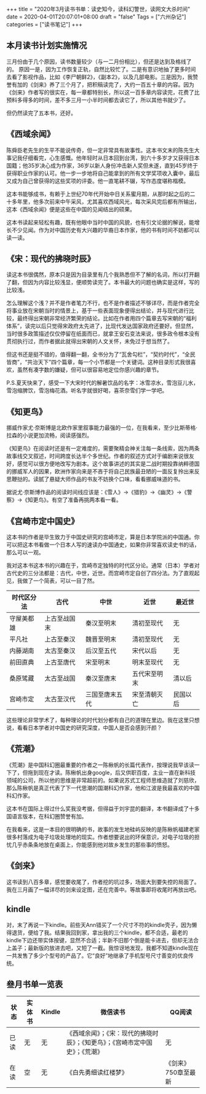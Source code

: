 +++
title = "2020年3月读书书单：读史知今，读科幻警世，读网文大杀时间"
date = 2020-04-01T20:07:01+08:00
draft = "false"
Tags = ["六州杂记"]
categories = ["读书笔记"]
+++
## 本月读书计划实施情况
三月份由于几个原因，读书数量较少（与一二月份相比），但还是达到及格线了的。
原因一是，因为工作恢复正轨，自然比较忙了。二是有意识地抽了更多时间去看了影视作品，比如《李尸朝鲜2》，《副本2》，以及几部电影。三是因为，我赞誉有加的《剑来》养了三个月了，把积稿读完了，大约一百五十章的内容。因为《剑来》作者写的很实在，每一章都特别长，所以这一百多章内容读完，花费了比预料多得多的时间，差不多三月一小半时间都去读它了，所以其他书就少了。

但仍然读完了五本书，还好。

## 《西域余闻》
陈舜臣老先生的生平不能说传奇，但一定非常具有故事性。这本书文末的陈先生大事记我仔细看完，心生感慨。他年轻时从日本回到台湾，到六十多岁才又获得日本国籍；他35岁决心成为作家，36岁以新人身份冲击新人奖但未遂，直到45岁终于获得职业作家的认可。他一步一步地将自己能拿到的所有文学奖项收入囊中，最后又成为自己曾获得的这些奖项的评委。他一直笔耕不辍，写作态度堪称楷模。

这本书能够成书，有赖于上世纪70年代开始中日关系蜜月期，从那时起之后的二十多年里，他多次前来中午采风，尤其喜欢西域风光，每次采风完后都有所输出，这本《西域余闻》便是这些在中国的见闻结出的硕果。

这本书读起来轻松有趣，既有他眼中当时中国的风貌，也有引文论据的解说，能增长不少见闻。作为对中国历史有大兴趣的华裔日本作家，他的书有时间不妨都可以读一读。

## 《宋：现代的拂晓时辰》
读这本书很偶然，原本只是因为目录里有几个我熟悉但不了解的名词，所以打开翻了翻，但因为内容比较浅显，便顺势读完了。本书最大的问题也确实是这样，写的比较浅。

怎么理解这个浅？并不是作者笔力不行，也不是作者描述不够详尽，而是作者完全将事业放在宋朝当时的情景上，基于一些表面现象便得出结论，并与现代进行比较，最终得出宋朝非常经济繁荣的结论。比如在作者用四个篇章去写宋朝的“福利体系”，读完以后只觉得宋政府太先进了，比现代发达国家政府还要好。但显然，当时很多政策描述仅仅停留在纸面而已，就拿王安石变法来说，很多政令根本没有贯彻执行过，而作者据此就得出宋朝的人文关怀，未免过于想当然了。

但这书还是挺不错的，值得翻一翻，全书分为了“瓦舍勾栏”，“契约时代”，“全民皆商”，“共治天下”四个篇章，每一个小节都是一个关键词。这种目录形式我很喜欢，虽然有凑字数的嫌疑，但可以很容易地定位你感兴趣的章节。

P.S.夏天快来了，感受一下大宋时代的解暑饮品的名字：冰雪凉水，雪泡豆儿水，雪泡缩脾饮，雪泡梅花酒。听名字就很好喝，喜茶奈雪们学一学吧。

## 《知更鸟》
挪威作家尤·奈斯博是北欧作家里叙事能力最强的一位，在我看来，至少比斯蒂格·拉森的小说更加流畅，阅读感强烈。

《知更鸟》在阅读时还是有一定难度的，需要聚精会神关注每一条线索，因为两条故事线交叉叙述，时间跨度长达半个多世纪。作者的叙述方式对于编剧来说很友好，感觉可以很方便地改写为剧本。这个故事讲述的其实是二战时期投靠纳粹德国的挪威军人的因果，欧洲作家向来是不吝于将自己民族最丑陋的一面反复拎出来反思鞭挞的。读腻了悬疑大师作品的书友不妨换个口味，看看挪威味道的书。

据说尤·奈斯博作品的阅读时间线应该是：《雪人》→《猎豹》→《幽灵》→《警察》→《知更鸟》。有空了准备再挑两本看一看。

## 《宫崎市定中国史》
这本书的作者是毕生致力于中国史研究的宫崎市定，算是日本学院派的中国通。你可以把这本书看做一个日本人写的速读办中国通史，如果你非常喜欢读史书的话，那么可以一观。

我对这本书这本书的兴趣在于，宫崎市定独特的时代区分论。通常（日本）学者对古代史的三分法都是：古代，中世，近世。而宫崎市定自创了四分法。为了直观起见，我做了一个简表，可以一目了然。

|  时代区分法   | 古代  |  中世   | 近世  | 最近世  |
|  ----  | ----  |  ----  | ----  |----  |
|  守屋美都雄   | 上古至战国末 |  秦汉至明末   | 清初至现代 | 无  |
|  平凡社   | 上古至秦汉 |  魏晋至明末   | 清初至现代 | 无  |
|  内藤湖南   | 太古至秦汉 |  后汉至五代   | 宋代以后 | 无  |
|  前田直典   | 上古至唐代 |  宋至明末   | 明末至现代 | 无  |
|  桑原骘藏   | 太古至战国 |  秦汉至唐末   | 五代宋至明末 | 清以后  |
|  宫崎市定   | 太古至汉代 |  三国至唐末五代   | 宋至清朝灭亡 | 民国以后  |

这些理论非常学术了，每种理论的时代划分都有自己的道理在里边。我在这里只想说，看看日本学者对中国史的研究深度，中国人是否会感到汗颜？

## 《荒潮》
《荒潮》是中国科幻圈最重要的作者之一陈楸帆的长篇代表作，按理说我早该读一下了，但拖到现在才读。陈楸帆出身google，后又供职百度，主业一直在新科技领域的公司，所以他的思维是非常超前的。如果说苏式工程师思维造就了刘慈欣，那么陈楸帆是真正代表了下一代思潮的国潮科幻作家，他和江波是我最喜欢的中国科幻作家。

这本书在国际上得过什么奖我没考据，但得益于刘宇昆的翻译，本书翻译成了十多国语言版本，在科幻圈赞誉有加。

在我看来，这是一本目的很明确的书，故事的发生地硅屿反映的是陈楸帆福建老家很多村落成为电子垃圾处理地的现实。作者想要说出的环保意识，对电子垃圾的担忧几乎赤条条地放在桌面上，你能感到他对故乡发生的那些事的愤怒。


## 《剑来》
这书读到八百多章，感觉要收尾了，作者挖的坑过多，场面大到要失控的局面了。我在三月画了一幅详尽的剑来设定图，还在完善中。等故事即将收尾时再放出吧。

## kindle
对，末了再说一下kindle。前些天Ann错买了一个尺寸不符的kindle壳子，因为懒得退货，便给了我。结果我回到家，拿出我的三个kindle，都不合适，最老的kindle下边还带实体按键，显然不合适；半新不旧那个倒是能卡进去，但却无法合上盖子；最新版的放进去吧，又短了一截。我惊讶地发现，我都不知道kindle现在一共发售了多少个型号的产品了。它“良好”地继承了手机型号尺寸善变的优良传统。


## 叄月书单一览表
|  状态   | 实体书  |  Kindle   | 微信读书  | QQ阅读  |
|  ----  | ----  |  ----  | ----  |----  |
|  已读   | 无 |  无   | 《西域余闻》；《宋：现代的拂晓时辰》；《知更鸟》；《宫崎市定中国史》；《荒潮》 | 无  |
|  在读   | 空 |  无   | 《白先勇细读红楼梦》 | 《剑来》750章至最新  |
